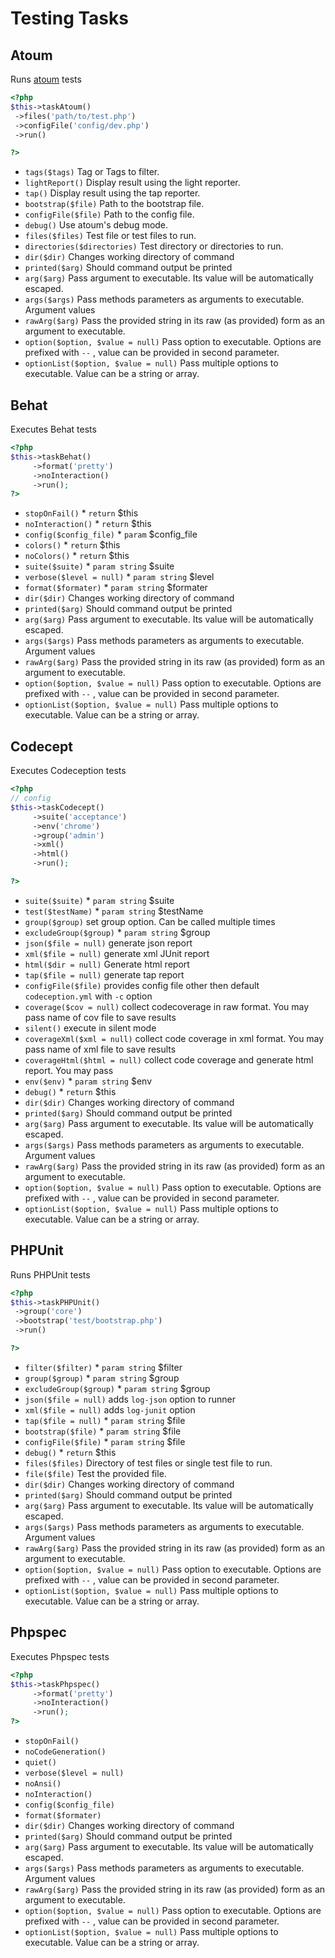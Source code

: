 # Testing Tasks
## Atoum


Runs [atoum](http://atoum.org/) tests

``` php
<?php
$this->taskAtoum()
 ->files('path/to/test.php')
 ->configFile('config/dev.php')
 ->run()

?>
```

* `tags($tags)`  Tag or Tags to filter.
* `lightReport()`  Display result using the light reporter.
* `tap()`  Display result using the tap reporter.
* `bootstrap($file)`  Path to the bootstrap file.
* `configFile($file)`  Path to the config file.
* `debug()`  Use atoum's debug mode.
* `files($files)`  Test file or test files to run.
* `directories($directories)`  Test directory or directories to run.
* `dir($dir)`  Changes working directory of command
* `printed($arg)`  Should command output be printed
* `arg($arg)`  Pass argument to executable. Its value will be automatically escaped.
* `args($args)`  Pass methods parameters as arguments to executable. Argument values
* `rawArg($arg)`  Pass the provided string in its raw (as provided) form as an argument to executable.
* `option($option, $value = null)`  Pass option to executable. Options are prefixed with `--` , value can be provided in second parameter.
* `optionList($option, $value = null)`  Pass multiple options to executable. Value can be a string or array.

## Behat


Executes Behat tests

``` php
<?php
$this->taskBehat()
     ->format('pretty')
     ->noInteraction()
     ->run();
?>
```


* `stopOnFail()`   * `return` $this
* `noInteraction()`   * `return` $this
* `config($config_file)`   * `param` $config_file
* `colors()`   * `return` $this
* `noColors()`   * `return` $this
* `suite($suite)`   * `param string` $suite
* `verbose($level = null)`   * `param string` $level
* `format($formater)`   * `param string` $formater
* `dir($dir)`  Changes working directory of command
* `printed($arg)`  Should command output be printed
* `arg($arg)`  Pass argument to executable. Its value will be automatically escaped.
* `args($args)`  Pass methods parameters as arguments to executable. Argument values
* `rawArg($arg)`  Pass the provided string in its raw (as provided) form as an argument to executable.
* `option($option, $value = null)`  Pass option to executable. Options are prefixed with `--` , value can be provided in second parameter.
* `optionList($option, $value = null)`  Pass multiple options to executable. Value can be a string or array.

## Codecept


Executes Codeception tests

``` php
<?php
// config
$this->taskCodecept()
     ->suite('acceptance')
     ->env('chrome')
     ->group('admin')
     ->xml()
     ->html()
     ->run();

?>
```


* `suite($suite)`   * `param string` $suite
* `test($testName)`   * `param string` $testName
* `group($group)`  set group option. Can be called multiple times
* `excludeGroup($group)`   * `param string` $group
* `json($file = null)`  generate json report
* `xml($file = null)`  generate xml JUnit report
* `html($dir = null)`  Generate html report
* `tap($file = null)`  generate tap report
* `configFile($file)`  provides config file other then default `codeception.yml` with `-c` option
* `coverage($cov = null)`  collect codecoverage in raw format. You may pass name of cov file to save results
* `silent()`  execute in silent mode
* `coverageXml($xml = null)`  collect code coverage in xml format. You may pass name of xml file to save results
* `coverageHtml($html = null)`  collect code coverage and generate html report. You may pass
* `env($env)`   * `param string` $env
* `debug()`   * `return` $this
* `dir($dir)`  Changes working directory of command
* `printed($arg)`  Should command output be printed
* `arg($arg)`  Pass argument to executable. Its value will be automatically escaped.
* `args($args)`  Pass methods parameters as arguments to executable. Argument values
* `rawArg($arg)`  Pass the provided string in its raw (as provided) form as an argument to executable.
* `option($option, $value = null)`  Pass option to executable. Options are prefixed with `--` , value can be provided in second parameter.
* `optionList($option, $value = null)`  Pass multiple options to executable. Value can be a string or array.

## PHPUnit


Runs PHPUnit tests

``` php
<?php
$this->taskPHPUnit()
 ->group('core')
 ->bootstrap('test/bootstrap.php')
 ->run()

?>
```

* `filter($filter)`   * `param string` $filter
* `group($group)`   * `param string` $group
* `excludeGroup($group)`   * `param string` $group
* `json($file = null)`  adds `log-json` option to runner
* `xml($file = null)`  adds `log-junit` option
* `tap($file = null)`   * `param string` $file
* `bootstrap($file)`   * `param string` $file
* `configFile($file)`   * `param string` $file
* `debug()`   * `return` $this
* `files($files)`  Directory of test files or single test file to run.
* `file($file)`  Test the provided file.
* `dir($dir)`  Changes working directory of command
* `printed($arg)`  Should command output be printed
* `arg($arg)`  Pass argument to executable. Its value will be automatically escaped.
* `args($args)`  Pass methods parameters as arguments to executable. Argument values
* `rawArg($arg)`  Pass the provided string in its raw (as provided) form as an argument to executable.
* `option($option, $value = null)`  Pass option to executable. Options are prefixed with `--` , value can be provided in second parameter.
* `optionList($option, $value = null)`  Pass multiple options to executable. Value can be a string or array.

## Phpspec


Executes Phpspec tests

``` php
<?php
$this->taskPhpspec()
     ->format('pretty')
     ->noInteraction()
     ->run();
?>
```


* `stopOnFail()` 
* `noCodeGeneration()` 
* `quiet()` 
* `verbose($level = null)` 
* `noAnsi()` 
* `noInteraction()` 
* `config($config_file)` 
* `format($formater)` 
* `dir($dir)`  Changes working directory of command
* `printed($arg)`  Should command output be printed
* `arg($arg)`  Pass argument to executable. Its value will be automatically escaped.
* `args($args)`  Pass methods parameters as arguments to executable. Argument values
* `rawArg($arg)`  Pass the provided string in its raw (as provided) form as an argument to executable.
* `option($option, $value = null)`  Pass option to executable. Options are prefixed with `--` , value can be provided in second parameter.
* `optionList($option, $value = null)`  Pass multiple options to executable. Value can be a string or array.

